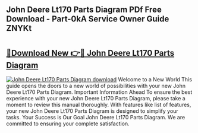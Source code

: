 ## John Deere Lt170 Parts Diagram PDf Free Download - Part-0kA Service Owner Guide ZNYKt

# <h2><a href="http://dft53r.blite.top/?on=John+Deere+Lt170+Parts+Diagram">🔗Download New 👉🔴 John Deere Lt170 Parts Diagram</a></h2>

[![John Deere Lt170 Parts Diagram download](https://i.imgur.com/lujVjoI.png)](http://dft53r.blite.top/?on=John+Deere+Lt170+Parts+Diagram)
Welcome to a New World This guide opens the doors to a new world of possibilities with your new John Deere Lt170 Parts Diagram. Important Information Ahead To ensure the best experience with your new John Deere Lt170 Parts Diagram, please take a moment to review this manual thoroughly. With features like list of features, your new John Deere Lt170 Parts Diagram is designed to simplify your tasks. Your Success is Our Goal John Deere Lt170 Parts Diagram. We are committed to ensuring your complete satisfaction.
